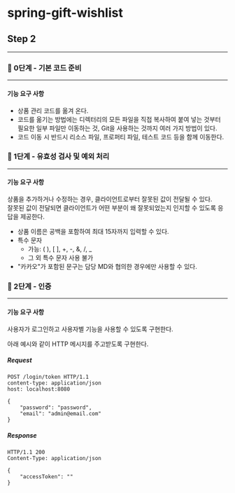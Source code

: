 # spring-gift-wishlist
## Step 2
***
### 🚀 0단계 - 기본 코드 준비
***
#### 기능 요구 사항
* 상품 관리 코드를 옮겨 온다. 
* 코드를 옮기는 방법에는 디렉터리의 모든 파일을 직접 복사하여 붙여 넣는 것부터 필요한 일부 파일만 이동하는 것, Git을 사용하는 것까지 여러 가지 방법이 있다.
* 코드 이동 시 반드시 리소스 파일, 프로퍼티 파일, 테스트 코드 등을 함께 이동한다.
### 🚀 1단계 - 유효성 검사 및 예외 처리
***
#### 기능 요구 사항
상품을 추가하거나 수정하는 경우, 클라이언트로부터 잘못된 값이 전달될 수 있다.  
잘못된 값이 전달되면 클라이언트가 어떤 부분이 왜 잘못되었는지 인지할 수 있도록 응답을 제공한다.

* 상품 이름은 공백을 포함하여 최대 15자까지 입력할 수 있다.
* 특수 문자
  * 가능: ( ), [ ], +, -, &, /, _
  * 그 외 특수 문자 사용 불가
* "카카오"가 포함된 문구는 담당 MD와 협의한 경우에만 사용할 수 있다.

### 🚀 2단계 - 인증
***
#### 기능 요구 사항
사용자가 로그인하고 사용자별 기능을 사용할 수 있도록 구현한다.

아래 예시와 같이 HTTP 메시지를 주고받도록 구현한다.

##### Request
```http
POST /login/token HTTP/1.1
content-type: application/json
host: localhost:8080

{
    "password": "password",
    "email": "admin@email.com"
}
```

##### Response
```http 
HTTP/1.1 200 
Content-Type: application/json

{
    "accessToken": ""
}
```

